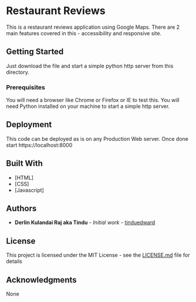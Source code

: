 # Restaurant Reviews 

This is a restaurant reviews application using Google Maps. There are 2 main features covered in this - accessibility and responsive site.

## Getting Started

Just download the file and start a simple python http server from this directory.

### Prerequisites

You will need a browser like Chrome or Firefox or IE to test this. You will need Python installed on your machine to start a simple http server.

## Deployment

This code can be deployed as is on any Production Web server. Once done start https://localhost:8000

## Built With

* [HTML] 
* [CSS]
* [Javascript]

## Authors

* **Derlin Kulandai Raj aka Tindu** - *Initial work* - [tinduedward](https://github.com/tinduedward)

## License

This project is licensed under the MIT License - see the [LICENSE.md](LICENSE.md) file for details

## Acknowledgments

None
